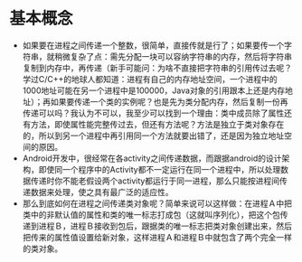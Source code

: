 # 基本概念
* 如果要在进程之间传递一个整数，很简单，直接传就是行了；如果要传一个字符串，就稍微复杂了点：需先分配一块可以容纳字符串的内存，然后将字符串复制到内存中，再传递（新手可能问：为啥不直接把字符串的引用传过去呢？学过C/C++的地球人都知道：进程有自己的内存地址空间，一个进程中的1000地址可能在另一个进程中是100000，Java对象的引用跟本上还是内存地址）；再如果要传递一个类的实例呢？也是先为类分配内存，然后复制一份再传递可以吗？我认为不可以，我至少可以找到一个理由：类中成员除了属性还有方法，即使属性能完整传过去，但还有方法呢？方法是独立于类对象存在的，所以到另一个进程中再引用同一个方法就要出错了，还是因为独立地址空间的原因。
* Android开发中，很经常在各activity之间传递数据，而跟据android的设计架构，即使同一个程序中的Activity都不一定运行在同一个进程中，所以处理数据传递时你不能老假设两个activity都运行于同一进程，那么只能按进程间传递数据来处理，使之具有最广泛的适应性。
* 那么到底如何在进程之间传递类对象呢？简单来说可以这样做：在进程Ａ中把类中的非默认值的属性和类的唯一标志打成包（这就叫序列化），把这个包传递到进程Ｂ，进程Ｂ接收到包后，跟据类的唯一标志把类对象创建出来，然后把传来的属性值设置给新对象，这样进程Ａ和进程Ｂ中就包含了两个完全一样的类对象。
